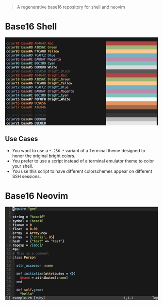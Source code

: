 > A regenerative base16 repository for shell and neovim

# Base16 Shell

![Base16 Shell](./assets/base16-shell.png)

## Use Cases

* You want to use a `*.256.*` variant of a Terminal theme designed to honor the
  original bright colors.
* You prefer to use a script instead of a terminal emulator theme to color your
  shell.
* You use this script to have different colorschemes appear on different SSH
  sessions.

# Base16 Neovim

![Base16 Nvim](./assets/base16-nvim.png)
